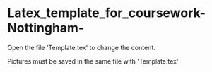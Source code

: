 # Latex_template_for_coursework-Nottingham-
Open the file 'Template.tex' to change the content.

Pictures must be saved in the same file with 'Template.tex'
